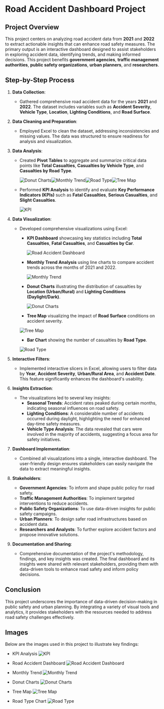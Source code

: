# Road Accident Dashboard Project

## Project Overview

This project centers on analyzing road accident data from **2021** and **2022** to extract actionable insights that can enhance road safety measures. The primary output is an interactive dashboard designed to assist stakeholders in exploring accident data, identifying trends, and making informed decisions. This project benefits **government agencies**, **traffic management authorities**, **public safety organizations**, **urban planners**, and **researchers**.

## Step-by-Step Process

1. **Data Collection**:
   - Gathered comprehensive road accident data for the years **2021** and **2022**. The dataset includes variables such as **Accident Severity**, **Vehicle Type**, **Location**, **Lighting Conditions**, and **Road Surface**.

2. **Data Cleaning and Preparation**:
   - Employed Excel to clean the dataset, addressing inconsistencies and missing values. The data was structured to ensure readiness for analysis and visualization.

3. **Data Analysis**:
   - Created **Pivot Tables** to aggregate and summarize critical data points like **Total Casualties**, **Casualties by Vehicle Type**, and **Casualties by Road Type**.

     ![Donut Charts](https://github.com/user-attachments/assets/c3c71f84-0524-4597-a2e9-476c49d2d0fc)![Monthly Trend](https://github.com/user-attachments/assets/eb8278ad-fe53-4057-ba5b-2166d730d885)![Road Type ](https://github.com/user-attachments/assets/61a36836-50ce-4f3e-8263-96473d807c99)![Tree Map](https://github.com/user-attachments/assets/3a018291-7d86-45ad-8c6a-e1bc11390505)





   - Performed **KPI Analysis** to identify and evaluate **Key Performance Indicators (KPIs)** such as **Fatal Casualties**, **Serious Casualties**, and **Slight Casualties**.

     ![KPI](https://github.com/user-attachments/assets/574c0986-e85e-4dd4-8c9b-28cd66a5b765)


4. **Data Visualization**:
   - Developed comprehensive visualizations using Excel:
     - **KPI Dashboard** showcasing key statistics including **Total Casualties**, **Fatal Casualties**, and **Casualties by Car**.

       ![Road Accident Dashboard](https://github.com/user-attachments/assets/8967f548-b962-4f53-b420-61e0bd51a97a)


     - **Monthly Trend Analysis** using line charts to compare accident trends across the months of 2021 and 2022.

       ![Monthly Trend](https://github.com/user-attachments/assets/6d5e0d72-ca78-4c6c-a81b-355a2b433eb3)


     - **Donut Charts** illustrating the distribution of casualties by **Location (Urban/Rural)** and **Lighting Conditions (Daylight/Dark)**.

       ![Donut Charts](https://github.com/user-attachments/assets/4ce78f89-ef09-433c-bb15-570fc1c5edfc)


     - **Tree Map** visualizing the impact of **Road Surface** conditions on accident severity.

      ![Tree Map](https://github.com/user-attachments/assets/7fac1d15-8b2d-44b8-8c94-99746024186a)


     - **Bar Chart** showing the number of casualties by **Road Type**.

     ![Road Type ](https://github.com/user-attachments/assets/f0b6647d-cefe-45fb-ad53-bb8266a4f7c2)


5. **Interactive Filters**:
   - Implemented interactive slicers in Excel, allowing users to filter data by **Year**, **Accident Severity**, **Urban/Rural Area**, and **Accident Date**. This feature significantly enhances the dashboard's usability.

6. **Insights Extraction**:
   - The visualizations led to several key insights:
     - **Seasonal Trends**: Accident rates peaked during certain months, indicating seasonal influences on road safety.
     - **Lighting Conditions**: A considerable number of accidents occurred during daylight, highlighting the need for enhanced day-time safety measures.
     - **Vehicle Type Analysis**: The data revealed that cars were involved in the majority of accidents, suggesting a focus area for safety initiatives.

7. **Dashboard Implementation**:
   - Combined all visualizations into a single, interactive dashboard. The user-friendly design ensures stakeholders can easily navigate the data to extract meaningful insights.

8. **Stakeholders**:
   - **Government Agencies**: To inform and shape public policy for road safety.
   - **Traffic Management Authorities**: To implement targeted interventions to reduce accidents.
   - **Public Safety Organizations**: To use data-driven insights for public safety campaigns.
   - **Urban Planners**: To design safer road infrastructures based on accident data.
   - **Researchers and Analysts**: To further explore accident factors and propose innovative solutions.

9. **Documentation and Sharing**:
   - Comprehensive documentation of the project's methodology, findings, and key insights was created. The final dashboard and its insights were shared with relevant stakeholders, providing them with data-driven tools to enhance road safety and inform policy decisions.

## Conclusion

This project underscores the importance of data-driven decision-making in public safety and urban planning. By integrating a variety of visual tools and analytics, it provides stakeholders with the resources needed to address road safety challenges effectively.

## Images

Below are the images used in this project to illustrate key findings:

- KPI Analysis ![KPI](https://github.com/user-attachments/assets/4af821d5-a5ea-479f-9bc9-812e6d285e4b)

- Road Accident Dashboard ![Road Accident Dashboard](https://github.com/user-attachments/assets/e95b15ee-832c-4f74-b615-827e7907ba53)

- Monthly Trend ![Monthly Trend](https://github.com/user-attachments/assets/9b2058f0-7191-4948-8893-1c74e990a52e)

- Donut Charts ![Donut Charts](https://github.com/user-attachments/assets/dcc180e5-b334-4534-a296-0ee90dd7695e)

- Tree Map ![Tree Map](https://github.com/user-attachments/assets/5978045c-1a04-4096-a4dc-3065f0a9f5ca)

- Road Type Chart ![Road Type ](https://github.com/user-attachments/assets/ab1a7a61-5c7a-470e-a824-1e20d1ee2da9)

